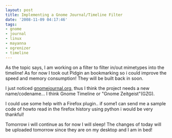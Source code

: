 ```yaml
---
layout: post
title: Implementing a Gnome Journal/Timeline Filter
date: '2008-11-09 04:17:46'
tags:
- gnome
- journal
- linux
- mayanna
- ogrenizer
- timeline
---
```


As the topic says, I am working on a filter to filter in/out mimetypes into the timeline! As for now I took out Pidgin an bookmarking so i could improve the speed and memory consumption! They will be built back in soon.

I just noticed <a href="http://gnomejournal.org/ ">gnomejournal.org</a>, thus I think the project needs a new name/codename... I think Gnome Timeline or "Gnome Zeitgeist"(GZG).

I could use some help with a Firefox plugin.. if some1 can send me a sample code of howto read in the firefox history using python i would be very thankful!

Tomorrow i will continue as for now I will sleep! The changes of today will be uploaded tomorrow since they are on my desktop and I am in bed!